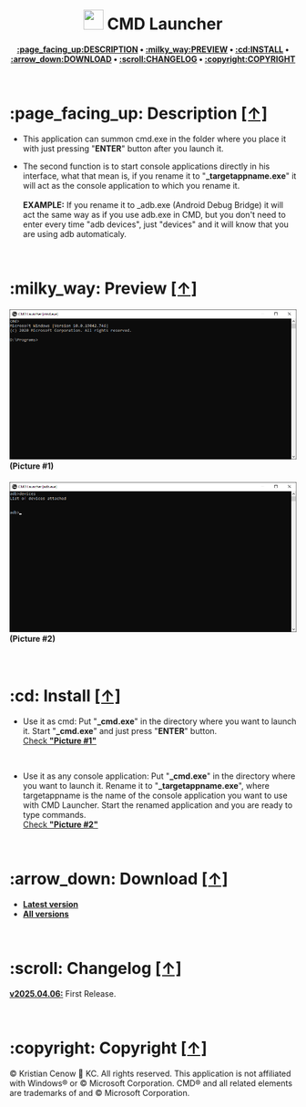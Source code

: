 <h1 align="center"><img src="https://raw.githubusercontent.com/kcenow/cmd-launcher/main/icon.ico" width="35px" height="35px"> CMD Launcher</h1>
<p align="center"><b><a href="#page_facing_up-description-">:page_facing_up:DESCRIPTION</a> • <a href="#milky_way-preview-">:milky_way:PREVIEW</a> • <a href="#cd-install-">:cd:INSTALL</a> • <a href="#arrow_down-download-">:arrow_down:DOWNLOAD</a> • <a href="#scroll-changelog-">:scroll:CHANGELOG</a> • <a href="#copyright-copyright-">:copyright:COPYRIGHT</a></b></p>

<br />

<h1>:page_facing_up: Description <a href="#-cmd-launcher" title="Go to Navigation">[↑]</a></h1>

* This application can summon cmd.exe in the folder where you place it with just pressing "<b>ENTER</b>" button after you launch it.

* The second function is to start console applications directly in his interface, what that mean is, if you rename it to "<b>_targetappname.exe</b>" it will act as the console application to which you rename it.
<br /><br /><b>EXAMPLE:</b> If you rename it to _adb.exe (Android Debug Bridge) it will act the same way as if you use adb.exe in CMD, but you don't need to enter every time "adb devices", just "devices" and it will know that you are using adb automaticaly.

<br />

<h1>:milky_way: Preview <a href="#-cmd-launcher" title="Go to Navigation">[↑]</a></h1>
<h4><img src="https://raw.githubusercontent.com/kcenow/cmd-launcher/main/preview/preview_01.png">
(Picture #1)</h4>

<h4><img src="https://raw.githubusercontent.com/kcenow/cmd-launcher/main/preview/preview_02.png">
(Picture #2)</h4>

<br />

<h1>:cd: Install <a href="#-cmd-launcher" title="Go to Navigation">[↑]</a></h1>

* Use it as cmd: Put "<b>_cmd.exe</b>" in the directory where you want to launch it. Start "<b>_cmd.exe</b>" and just press "<b>ENTER</b>" button.<br />
[Check <b>"Picture #1"</b>](#picture-1)

<br />

* Use it as any console application: Put "<b>_cmd.exe</b>" in the directory where you want to launch it. Rename it to "<b>_targetappname.exe</b>", where targetappname is the name of the console application you want to use with CMD Launcher. Start the renamed application and you are ready to type commands.<br />
[Check <b>"Picture #2"</b>](#picture-2)

<br />

<h1>:arrow_down: Download <a href="#-cmd-launcher" title="Go to Navigation">[↑]</a></h1>

* <b>[Latest version](https://github.com/kcenow/cmd-launcher/releases/tag/v2025.04.06 "Latest version")</b>
* <b>[All versions](https://github.com/kcenow/cmd-launcher/releases "All versions")</b>

<br />

<h1>:scroll: Changelog <a href="#-cmd-launcher" title="Go to Navigation">[↑]</a></h1>

<b>[v2025.04.06:](https://github.com/kcenow/cmd-launcher/releases/tag/v2025.04.06 "Latest version")</b>	First Release.

<br />

<h1>:copyright: Copyright <a href="#-cmd-launcher" title="Go to Navigation">[↑]</a></h1>
© Kristian Cenow &#128640; KC. All rights reserved. This application is not affiliated with Windows® or © Microsoft Corporation. CMD® and all related elements are trademarks of and © Microsoft Corporation.
